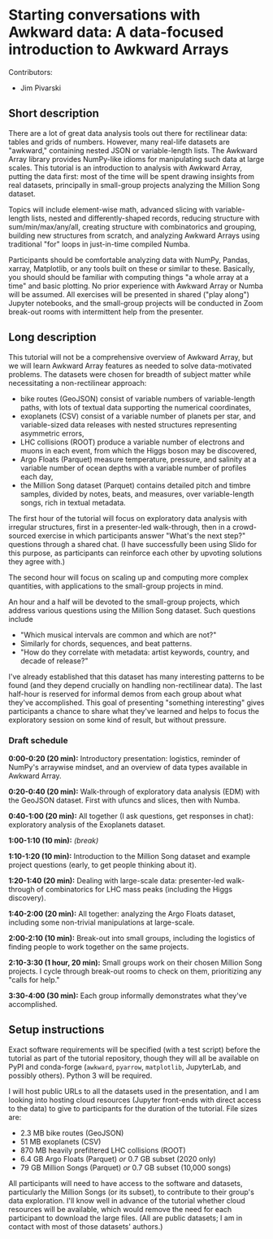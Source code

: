 # Starting conversations with Awkward data: A data-focused introduction to Awkward Arrays

Contributors:

   * Jim Pivarski

## Short description

There are a lot of great data analysis tools out there for rectilinear data: tables and grids of numbers. However, many real-life datasets are "awkward," containing nested JSON or variable-length lists. The Awkward Array library provides NumPy-like idioms for manipulating such data at large scales. This tutorial is an introduction to analysis with Awkward Array, putting the data first: most of the time will be spent drawing insights from real datasets, principally in small-group projects analyzing the Million Song dataset.

Topics will include element-wise math, advanced slicing with variable-length lists, nested and differently-shaped records, reducing structure with sum/min/max/any/all, creating structure with combinatorics and grouping, building new structures from scratch, and analyzing Awkward Arrays using traditional "for" loops in just-in-time compiled Numba.

Participants should be comfortable analyzing data with NumPy, Pandas, xarray, Matplotlib, or any tools built on these or similar to these. Basically, you should should be familiar with computing things "a whole array at a time" and basic plotting. No prior experience with Awkward Array or Numba will be assumed. All exercises will be presented in shared ("play along") Jupyter notebooks, and the small-group projects will be conducted in Zoom break-out rooms with intermittent help from the presenter.

## Long description

This tutorial will not be a comprehensive overview of Awkward Array, but we will learn Awkward Array features as needed to solve data-motivated problems. The datasets were chosen for breadth of subject matter while necessitating a non-rectilinear approach:

   * bike routes (GeoJSON) consist of variable numbers of variable-length paths, with lots of textual data supporting the numerical coordinates,
   * exoplanets (CSV) consist of a variable number of planets per star, and variable-sized data releases with nested structures representing asymmetric errors,
   * LHC collisions (ROOT) produce a variable number of electrons and muons in each event, from which the Higgs boson may be discovered,
   * Argo Floats (Parquet) measure temperature, pressure, and salinity at a variable number of ocean depths with a variable number of profiles each day,
   * the Million Song dataset (Parquet) contains detailed pitch and timbre samples, divided by notes, beats, and measures, over variable-length songs, rich in textual metadata.

The first hour of the tutorial will focus on exploratory data analysis with irregular structures, first in a presenter-led walk-through, then in a crowd-sourced exercise in which participants answer "What's the next step?" questions through a shared chat. (I have successfully been using Slido for this purpose, as participants can reinforce each other by upvoting solutions they agree with.)

The second hour will focus on scaling up and computing more complex quantities, with applications to the small-group projects in mind.

An hour and a half will be devoted to the small-group projects, which address various questions using the Million Song dataset. Such questions include

   * "Which musical intervals are common and which are not?"
   * Similarly for chords, sequences, and beat patterns.
   * "How do they correlate with metadata: artist keywords, country, and decade of release?"

I've already established that this dataset has many interesting patterns to be found (and they depend crucially on handling non-rectilinear data). The last half-hour is reserved for informal demos from each group about what they've accomplished. This goal of presenting "something interesting" gives participants a chance to share what they've learned and helps to focus the exploratory session on some kind of result, but without pressure.

### Draft schedule

**0:00-0:20 (20 min):** Introductory presentation: logistics, reminder of NumPy's arraywise mindset, and an overview of data types available in Awkward Array.

**0:20-0:40 (20 min):** Walk-through of exploratory data analysis (EDM) with the GeoJSON dataset. First with ufuncs and slices, then with Numba.

**0:40-1:00 (20 min):** All together (I ask questions, get responses in chat): exploratory analysis of the Exoplanets dataset.

**1:00-1:10 (10 min):** _(break)_

**1:10-1:20 (10 min):** Introduction to the Million Song dataset and example project questions (early, to get people thinking about it).

**1:20-1:40 (20 min):** Dealing with large-scale data: presenter-led walk-through of combinatorics for LHC mass peaks (including the Higgs discovery).

**1:40-2:00 (20 min):** All together: analyzing the Argo Floats dataset, including some non-trivial manipulations at large-scale.

**2:00-2:10 (10 min):** Break-out into small groups, including the logistics of finding people to work together on the same projects.

**2:10-3:30 (1 hour, 20 min):** Small groups work on their chosen Million Song projects. I cycle through break-out rooms to check on them, prioritizing any "calls for help."

**3:30-4:00 (30 min):** Each group informally demonstrates what they've accomplished.

## Setup instructions

Exact software requirements will be specified (with a test script) before the tutorial as part of the tutorial repository, though they will all be available on PyPI and conda-forge (`awkward`, `pyarrow`, `matplotlib`, JupyterLab, and possibly others). Python 3 will be required.

I will host public URLs to all the datasets used in the presentation, and I am looking into hosting cloud resources (Jupyter front-ends with direct access to the data) to give to participants for the duration of the tutorial. File sizes are:

   * 2.3 MB bike routes (GeoJSON)
   * 51 MB exoplanets (CSV)
   * 870 MB heavily prefiltered LHC collisions (ROOT)
   * 6.4 GB Argo Floats (Parquet) _or_ 0.7 GB subset (2020 only)
   * 79 GB Million Songs (Parquet) _or_ 0.7 GB subset (10,000 songs)

All participants will need to have access to the software and datasets, particularly the Million Songs (or its subset), to contribute to their group's data exploration. I'll know well in advance of the tutorial whether cloud resources will be available, which would remove the need for each participant to download the large files. (All are public datasets; I am in contact with most of those datasets' authors.)
